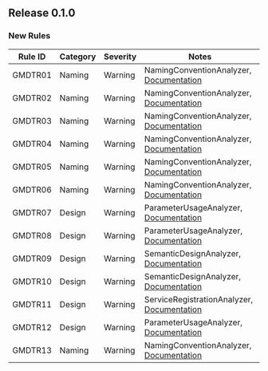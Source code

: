 ## Release 0.1.0

### New Rules

Rule ID | Category | Severity | Notes
--------|----------|----------|-------
GMDTR01 | Naming   | Warning | NamingConventionAnalyzer, [Documentation](https://github.com/workleap/wl-extensions-mediatr)
GMDTR02 | Naming   | Warning | NamingConventionAnalyzer, [Documentation](https://github.com/workleap/wl-extensions-mediatr)
GMDTR03 | Naming   | Warning | NamingConventionAnalyzer, [Documentation](https://github.com/workleap/wl-extensions-mediatr)
GMDTR04 | Naming   | Warning | NamingConventionAnalyzer, [Documentation](https://github.com/workleap/wl-extensions-mediatr)
GMDTR05 | Naming   | Warning | NamingConventionAnalyzer, [Documentation](https://github.com/workleap/wl-extensions-mediatr)
GMDTR06 | Naming   | Warning | NamingConventionAnalyzer, [Documentation](https://github.com/workleap/wl-extensions-mediatr)
GMDTR07 | Design   | Warning | ParameterUsageAnalyzer, [Documentation](https://github.com/workleap/wl-extensions-mediatr)
GMDTR08 | Design   | Warning | ParameterUsageAnalyzer, [Documentation](https://github.com/workleap/wl-extensions-mediatr)
GMDTR09 | Design   | Warning | SemanticDesignAnalyzer, [Documentation](https://github.com/workleap/wl-extensions-mediatr)
GMDTR10 | Design   | Warning | SemanticDesignAnalyzer, [Documentation](https://github.com/workleap/wl-extensions-mediatr)
GMDTR11 | Design   | Warning | ServiceRegistrationAnalyzer, [Documentation](https://github.com/workleap/wl-extensions-mediatr)
GMDTR12 | Design   | Warning | ParameterUsageAnalyzer, [Documentation](https://github.com/workleap/wl-extensions-mediatr)
GMDTR13 | Naming   | Warning | NamingConventionAnalyzer, [Documentation](https://github.com/workleap/wl-extensions-mediatr)